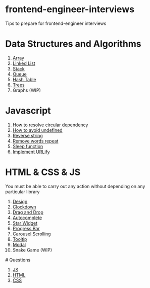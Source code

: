 # frontend-engineer-interviews

Tips to prepare for frontend-engineer interviews

# Data Structures and Algorithms

1. [Array](https://github.com/mtorre4580/frontend-engineer-interviews/tree/main/data-structures/array)
2. [Linked List](https://github.com/mtorre4580/frontend-engineer-interviews/tree/main/data-structures/linked-list)
3. [Stack](https://github.com/mtorre4580/frontend-engineer-interviews/tree/main/data-structures/stack)
4. [Queue](https://github.com/mtorre4580/frontend-engineer-interviews/tree/main/data-structures/queue)
5. [Hash Table](https://github.com/mtorre4580/frontend-engineer-interviews/tree/main/data-structures/hash-table)
6. [Trees](https://github.com/mtorre4580/frontend-engineer-interviews/tree/main/data-structures/tree)
7. Graphs (WIP)

# Javascript

1. [How to resolve circular dependency](https://github.com/mtorre4580/frontend-engineer-interviews/tree/main/js/challenge1)
2. [How to avoid undefined](https://github.com/mtorre4580/frontend-engineer-interviews/tree/main/js/challenge2)
3. [Reverse string](https://github.com/mtorre4580/frontend-engineer-interviews/tree/main/js/challenge3)
4. [Remove words repeat](https://github.com/mtorre4580/frontend-engineer-interviews/tree/main/js/challenge4)
5. [Sleep function](https://github.com/mtorre4580/frontend-engineer-interviews/tree/main/js/challenge5)
6. [Implement URLify](https://github.com/mtorre4580/frontend-engineer-interviews/tree/main/js/challenge6)

# HTML & CSS & JS

You must be able to carry out any action without depending on any particular library

1. [Design](https://github.com/mtorre4580/frontend-engineer-interviews/tree/main/html%20%26%26%20css/challenge1)
2. [Clockdown](https://github.com/mtorre4580/frontend-engineer-interviews/tree/main/html%20%26%26%20css/challenge2)
3. [Drag and Drop](https://github.com/mtorre4580/frontend-engineer-interviews/tree/main/html%20%26%26%20css/challenge3)
4. [Autocomplete](https://github.com/mtorre4580/frontend-engineer-interviews/tree/main/html%20%26%26%20css/challenge4)
5. [Star Widget](https://github.com/mtorre4580/frontend-engineer-interviews/tree/main/html%20%26%26%20css/challenge5)
6. [Progress Bar](https://github.com/mtorre4580/frontend-engineer-interviews/tree/main/html%20%26%26%20css/challenge6)
7. [Carousel Scrolling](https://github.com/mtorre4580/frontend-engineer-interviews/tree/main/html%20%26%26%20css/challenge7)
8. [Tooltip](https://github.com/mtorre4580/frontend-engineer-interviews/tree/main/html%20%26%26%20css/challenge8)
9. [Modal]()
10. Snake Game (WIP)
    
# Questions

1. [JS]()
2. [HTML]()
3. [CSS]()
